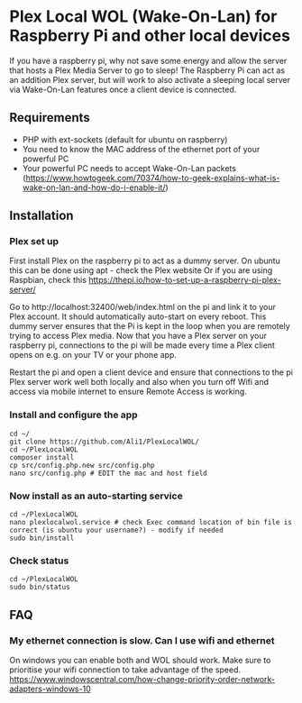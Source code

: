 # Plex Local WOL (Wake-On-Lan) for Raspberry Pi and other local devices

If you have a raspberry pi, why not save some energy and allow the server that hosts a Plex Media Server to go to sleep! The Raspberry Pi can act as an addition Plex server, but will work to also activate a sleeping local server via Wake-On-Lan features once a client device is connected.

## Requirements
* PHP with ext-sockets (default for ubuntu on raspberry)
* You need to know the MAC address of the ethernet port of your powerful PC
* Your powerful PC needs to accept Wake-On-Lan packets (https://www.howtogeek.com/70374/how-to-geek-explains-what-is-wake-on-lan-and-how-do-i-enable-it/)

## Installation

### Plex set up
First install Plex on the raspberry pi to act as a dummy server.
On ubuntu this can be done using apt - check the Plex website
Or if you are using Raspbian, check this https://thepi.io/how-to-set-up-a-raspberry-pi-plex-server/

Go to http://localhost:32400/web/index.html on the pi and link it to your Plex account.
It should automatically auto-start on every reboot.
This dummy server ensures that the Pi is kept in the loop when you are remotely trying to access Plex media.
Now that you have a Plex server on your raspberry pi, connections to the pi  will be made every time a Plex client opens on e.g. on your TV or your phone app.

Restart the pi and open a client device and ensure that connections to the pi Plex server work well both locally and also when you turn off Wifi and access via mobile internet to ensure Remote Access is working.

### Install and configure the app
```
cd ~/
git clone https://github.com/Ali1/PlexLocalWOL/
cd ~/PlexLocalWOL
composer install
cp src/config.php.new src/config.php
nano src/config.php # EDIT the mac and host field
```
### Now install as an auto-starting service
```
cd ~/PlexLocalWOL
nano plexlocalwol.service # check Exec command location of bin file is correct (is ubuntu your username?) - modify if needed
sudo bin/install
```

### Check status
```
cd ~/PlexLocalWOL
sudo bin/status
```

## FAQ
### My ethernet connection is slow. Can I use wifi and ethernet
On windows you can enable both and WOL should work. Make sure to prioritise your wifi connection to take advantage of the speed. https://www.windowscentral.com/how-change-priority-order-network-adapters-windows-10